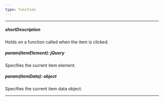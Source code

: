 ```yaml
---
type: function
---
```

---
##### shortDescription
Holds on a function called when the item is clicked.

##### param(itemElement): jQuery
Specifies the current item element.

##### param(itemData): object
Specifies the current item data object.

---
